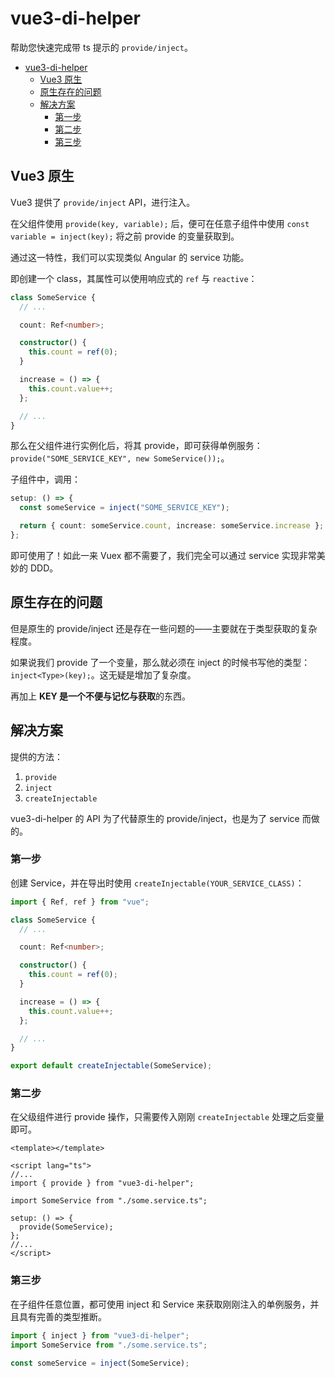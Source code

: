 # vue3-di-helper

帮助您快速完成带 ts 提示的 `provide/inject`。

- [vue3-di-helper](#vue3-di-helper)
  - [Vue3 原生](#vue3-原生)
  - [原生存在的问题](#原生存在的问题)
  - [解决方案](#解决方案)
    - [第一步](#第一步)
    - [第二步](#第二步)
    - [第三步](#第三步)

## Vue3 原生

Vue3 提供了 `provide/inject` API，进行注入。

在父组件使用 `provide(key, variable);` 后，便可在任意子组件中使用 `const variable = inject(key);` 将之前 provide 的变量获取到。

通过这一特性，我们可以实现类似 Angular 的 service 功能。

即创建一个 class，其属性可以使用响应式的 `ref` 与 `reactive`：

```ts
class SomeService {
  // ...

  count: Ref<number>;

  constructor() {
    this.count = ref(0);
  }

  increase = () => {
    this.count.value++;
  };

  // ...
}
```

那么在父组件进行实例化后，将其 provide，即可获得单例服务：`provide("SOME_SERVICE_KEY", new SomeService());`。

子组件中，调用：

```ts
setup: () => {
  const someService = inject("SOME_SERVICE_KEY");

  return { count: someService.count, increase: someService.increase };
};
```

即可使用了！如此一来 Vuex 都不需要了，我们完全可以通过 service 实现非常美妙的 DDD。

## 原生存在的问题

但是原生的 provide/inject 还是存在一些问题的——主要就在于类型获取的复杂程度。

如果说我们 provide 了一个变量，那么就必须在 inject 的时候书写他的类型：`inject<Type>(key);`。这无疑是增加了复杂度。

再加上 **KEY 是一个不便与记忆与获取**的东西。

## 解决方案

提供的方法：

1. `provide`
2. `inject`
3. `createInjectable`

vue3-di-helper 的 API 为了代替原生的 provide/inject，也是为了 service 而做的。

### 第一步

创建 Service，并在导出时使用 `createInjectable(YOUR_SERVICE_CLASS)`：

```ts
import { Ref, ref } from "vue";

class SomeService {
  // ...

  count: Ref<number>;

  constructor() {
    this.count = ref(0);
  }

  increase = () => {
    this.count.value++;
  };

  // ...
}

export default createInjectable(SomeService);
```

### 第二步

在父级组件进行 provide 操作，只需要传入刚刚 `createInjectable` 处理之后变量即可。

```vue
<template></template>

<script lang="ts">
//...
import { provide } from "vue3-di-helper";

import SomeService from "./some.service.ts";

setup: () => {
  provide(SomeService);
};
//...
</script>
```

### 第三步

在子组件任意位置，都可使用 inject 和 Service 来获取刚刚注入的单例服务，并且具有完善的类型推断。

```ts
import { inject } from "vue3-di-helper";
import SomeService from "./some.service.ts";

const someService = inject(SomeService);
```
